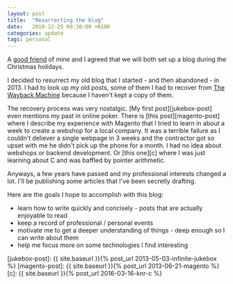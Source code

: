 ```yaml
---
layout: post
title:  "Resurrecting the blog"
date:   2018-12-25 09:30:00 +0100
categories: update
tags: personal
---
```


A [good friend][imi] of mine and I agreed that we will both set up a blog during the Christmas holidays.

I decided to resurrect my old blog that I started - and then abandoned - in 2013.
I had to look up my old posts, some of them I had to recover from [The Wayback Machine][wayback-machine]
because I haven't kept a copy of them.

<!--more-->

The recovery process was very nostalgic.
[My first post][jukebox-post] even mentions my past in online poker.
There is [this post][magento-post] where I describe my experience with Magento that I tried to learn in about a week to create a webshop for a local company. It was a terrible failure as I couldn't deliever a single webpage in 3 weeks and the contractor got so upset with me he didn't pick up the phone for a month. I had no idea about webshops or backend development.
Or [this one][c] where I was just learning about C and was baffled by pointer arithmetic.

Anyways, a few years have passed and my professional interests changed a lot.
I'll be publishing some articles that I've been secretly drafting.

Here are the goals I hope to accomplish with this blog:
- learn how to write quickly and concisely - posts that are actually enjoyable to read
- keep a record of professional / personal events
- motivate me to get a deeper understanding of things - deep enough so I can write about them
- help me focus more on some technologies I find interesting

[imi]: https://www.linkedin.com/in/turi-imre-92070636/
[wayback-machine]: https://archive.org/web/
[jukebox-post]: {{ site.baseurl }}{% post_url 2013-05-03-infinite-jukebox %}
[magento-post]: {{ site.baseurl }}{% post_url 2013-06-21-magento %}
[c]: {{ site.baseurl }}{% post_url 2016-03-16-knr-c %}
